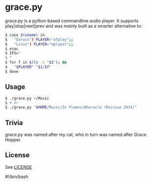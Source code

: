 # grace.py

grace.py is a python based commandline audio player. It supports
play|stop|next|prev and was mainly built as a smarter alternative to:

```bash
$ case $(uname) in
$   "Darwin") PLAYER="afplay";;
$   "Linux") PLAYER="mplayer";;
$ esac
$ IFS="
$ "
$ for f in $(ls -1 "$1"); do
$   "$PLAYER" "$1/$f"
$ done
```

## Usage

```bash
$ ./grace.py ~/Music
$ # Or
$ ./grace.py "$HOME/Music/In Flames/Whoracle (Reissue 2014)"
```

## Trivia

grace.py was named after my cat, who in turn was named after Grace Hopper.

## License

See [LICENSE](LICENSE.md)

#!/bin/bash


